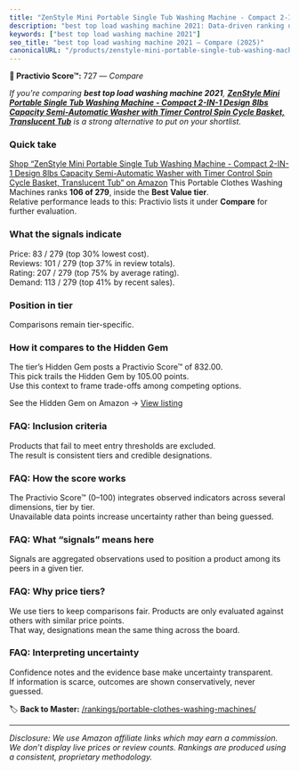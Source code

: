 ```yaml
---
title: "ZenStyle Mini Portable Single Tub Washing Machine - Compact 2-IN-1 Design 8lbs Capacity Semi-Automatic Washer with Timer Control Spin Cycle Basket, Translucent Tub"
description: "best top load washing machine 2021: Data-driven ranking using the Practivio Score™. Positioned by quality, value, demand, findability, momentum."
keywords: ["best top load washing machine 2021"]
seo_title: "best top load washing machine 2021 — Compare (2025)"
canonicalURL: "/products/zenstyle-mini-portable-single-tub-washing-machine-compact-2-in-1-design-8lbs-capacity-semi-automatic-washer-with-timer-control-spin-cycle-basket-translucent-tub-B07MTWD248/"
---
```


**🛒 Practivio Score™:** 727 — _Compare_


*If you're comparing **best top load washing machine 2021**, **[ZenStyle Mini Portable Single Tub Washing Machine - Compact 2-IN-1 Design 8lbs Capacity Semi-Automatic Washer with Timer Control Spin Cycle Basket, Translucent Tub](https://www.amazon.com/dp/B07MTWD248?tag=practivio-20)** is a strong alternative to put on your shortlist.*
### Quick take
[Shop “ZenStyle Mini Portable Single Tub Washing Machine - Compact 2-IN-1 Design 8lbs Capacity Semi-Automatic Washer with Timer Control Spin Cycle Basket, Translucent Tub” on Amazon](https://www.amazon.com/dp/B07MTWD248?tag=practivio-20)
This Portable Clothes Washing Machines ranks **106 of 279**, inside the **Best Value tier**.  
Relative performance leads to this: Practivio lists it under **Compare** for further evaluation.

### What the signals indicate
Price: 83 / 279 (top 30% lowest cost).  
Reviews: 101 / 279 (top 37% in review totals).  
Rating: 207 / 279 (top 75% by average rating).  
Demand: 113 / 279 (top 41% by recent sales).

### Position in tier
Comparisons remain tier-specific.

### How it compares to the Hidden Gem
The tier’s Hidden Gem posts a Practivio Score™ of 832.00.  
This pick trails the Hidden Gem by 105.00 points.  
Use this context to frame trade-offs among competing options.  

See the Hidden Gem on Amazon → [View listing](https://www.amazon.com/dp/B01N68XF0O?tag=practivio-20)

### FAQ: Inclusion criteria
Products that fail to meet entry thresholds are excluded.  
The result is consistent tiers and credible designations.

### FAQ: How the score works
The Practivio Score™ (0–100) integrates observed indicators across several dimensions, tier by tier.  
Unavailable data points increase uncertainty rather than being guessed.

### FAQ: What “signals” means here
Signals are aggregated observations used to position a product among its peers in a given tier.

### FAQ: Why price tiers?
We use tiers to keep comparisons fair. Products are only evaluated against others with similar price points.  
That way, designations mean the same thing across the board.

### FAQ: Interpreting uncertainty
Confidence notes and the evidence base make uncertainty transparent.  
If information is scarce, outcomes are shown conservatively, never guessed.

<!-- Missing template for Compare/CompareWithinPriceClass -->


🏷️ **Back to Master:** [/rankings/portable-clothes-washing-machines/](/rankings/portable-clothes-washing-machines/)

---
_Disclosure: We use Amazon affiliate links which may earn a commission. We don’t display live prices or review counts. Rankings are produced using a consistent, proprietary methodology._
